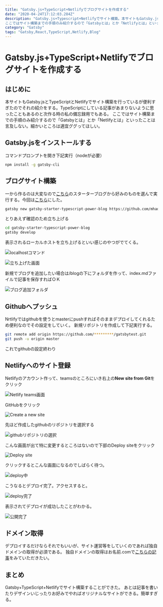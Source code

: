 ```yaml
---
title: "Gatsby.js+TypeScript+Netlifyでブログサイトを作成する"
date: "2020-04-24T17:12:03.284Z"
description: "Gatsby.js+Typescript+Netlifyでサイト構築。本サイトもGatsby.jsとTypeScriptとNetlifyでサイト構築を行っているが便利すぎたのでそれの紹介をする。TypeScriptにしている記事があまりないように思ったこともあるのと次作る時の私の備忘録用でもある。
ここではサイト構築までの手順のみ紹介するので「Gatsbyとは」とか「Netlifyとは」といったことは言及しない。細かいところは適宜ググってほしい。"
category: "Gatsby"
tags: "Gatsby,React,TypeScript,Netlify,Blog"
---
```


# Gatsby.js+TypeScript+Netlifyでブログサイトを作成する

## はじめに

本サイトもGatsby.jsとTypeScriptとNetlifyでサイト構築を行っているが便利すぎたのでそれの紹介をする。TypeScriptにしている記事があまりないように思ったこともあるのと次作る時の私の備忘録用でもある。
ここではサイト構築までの手順のみ紹介するので「Gatsbyとは」とか「Netlifyとは」といったことは言及しない。細かいところは適宜ググってほしい。


## Gatsby.jsをインストールする

コマンドプロンプトを開き下記実行（nodeが必要）
```sh
npm install -g gatsby-cli
```

## ブログサイト構築

一から作るのは大変なので[こちら](https://www.gatsbyjs.org/starters/?v=2)のスターターブログから好みのものを選んで実行する。今回は[こちら](https://www.gatsbyjs.org/starters/mhadaily/gatsby-starter-typescript-power-blog/)にした。
```sh
gatsby new gatsby-starter-typescript-power-blog https://github.com/mhadaily/gatsby-starter-typescript-power-blog
```

とりあえず確認のため立ち上げる

```sh
cd gatsby-starter-typescript-power-blog
gatsby develop
```

表示されるローカルホストを立ち上げるといい感じのやつがでてくる。

![localhostコマンド](https://paper-attachments.dropbox.com/s_9A2ECDA747DCE33F4374A5FABC2E4566013340664573F329047E265397AA71FB_1587715680655_image.png)



![立ち上げた画面](https://paper-attachments.dropbox.com/s_9A2ECDA747DCE33F4374A5FABC2E4566013340664573F329047E265397AA71FB_1587715748459_image.png)


新規でブログを追加したい場合は/blogの下にフォルダを作って、index.mdファイルで記事を保存すればＯＫ

![ブログ追加フォルダ](https://paper-attachments.dropbox.com/s_9A2ECDA747DCE33F4374A5FABC2E4566013340664573F329047E265397AA71FB_1587715959213_image.png)

## Githubへプッシュ

Nrtlifyではgithubを使うとmasterにpushすればそのままデプロイしてくれるため便利なのでその設定をしていく。
新規リポジトリを作成して下記実行する。
```sh
git remote add origin https://github.com/*********/gatsbytest.git
git push -u origin master
```

これでgithubの設定終わり


## Netlifyへのサイト登録

Netlifyのアカウント作って、teamsのところにいき右上の**New site from Git**をクリック

![Netlify teams画面](https://paper-attachments.dropbox.com/s_9A2ECDA747DCE33F4374A5FABC2E4566013340664573F329047E265397AA71FB_1587716443654_image.png)


GitHubをクリック

![Create a new site](https://paper-attachments.dropbox.com/s_9A2ECDA747DCE33F4374A5FABC2E4566013340664573F329047E265397AA71FB_1587716547435_image.png)



先ほど作成したgithubのリポジトリを選択する

![githubリポジトリの選択](https://paper-attachments.dropbox.com/s_9A2ECDA747DCE33F4374A5FABC2E4566013340664573F329047E265397AA71FB_1587716673216_image.png)


こんな画面が出て特に変更するところはないので下部のDeploy siteをクリック

![Deploy site](https://paper-attachments.dropbox.com/s_9A2ECDA747DCE33F4374A5FABC2E4566013340664573F329047E265397AA71FB_1587716852035_image.png)


クリックするとこんな画面になるのでしばらく待つ。

![deploy中](https://paper-attachments.dropbox.com/s_9A2ECDA747DCE33F4374A5FABC2E4566013340664573F329047E265397AA71FB_1587716929862_image.png)


こうなるとデプロイ完了。アクセスすると。

![deploy完了](https://paper-attachments.dropbox.com/s_9A2ECDA747DCE33F4374A5FABC2E4566013340664573F329047E265397AA71FB_1587717154589_image.png)


表示されてデプロイが成功したことがわかる。

![公開完了](https://paper-attachments.dropbox.com/s_9A2ECDA747DCE33F4374A5FABC2E4566013340664573F329047E265397AA71FB_1587717213396_image.png)

## ドメイン取得
デプロイするだけならそれでもいいが、サイト運営等をしていくのであれば独自ドメインの取得が必須である。
独自ドメインの取得はお名前.comで[こちらの記事](https://m2-gaming.com/blogs/blog/domain001/)をみていただきたい。


## まとめ

Gatsby+TypeScript+Netlifyでサイト構築することができた。
あとは記事を書いたりデザインいじったりお好みでやればオリジナルなサイトができる。簡単すぎる。

